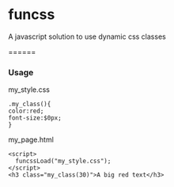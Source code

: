 funcss
======
A javascript solution to use dynamic css classes

======

### Usage

my_style.css

    .my_class(){
    color:red;
    font-size:$0px;
    }
    
my_page.html

    <script>
      funcssLoad("my_style.css");
    </script>
    <h3 class="my_class(30)">A big red text</h3>
    
  

